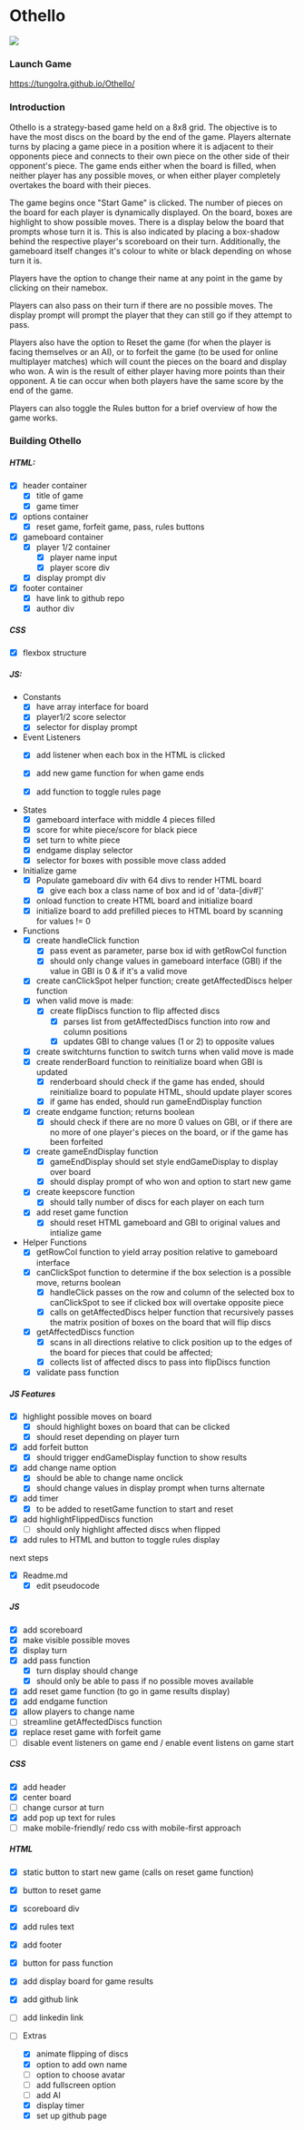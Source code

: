 # Othello

<img src="images/othello-img.png">

### Launch Game
https://tungolra.github.io/Othello/

### Introduction

Othello is a strategy-based game held on a 8x8 grid. The objective is to have the most discs on the board by the end of the game. Players alternate turns by placing a game piece in a position where it is adjacent to their opponents piece and connects to their own piece on the other side of their opponent's piece. The game ends either when the board is filled, when neither player has any possible moves, or when either player completely overtakes the board with their pieces. 

The game begins once "Start Game" is clicked. The number of pieces on the board for each player is dynamically displayed. On the board, boxes are highlight to show possible moves. There is a display below the board that prompts whose turn it is. This is also indicated by placing a box-shadow behind the respective player's scoreboard on their turn. Additionally, the gameboard itself changes it's colour to white or black depending on whose turn it is. 

Players have the option to change their name at any point in the game by clicking on their namebox. 

Players can also pass on their turn if there are no possible moves. The display prompt will prompt the player that they can still go if they attempt to pass. 

Players also have the option to Reset the game (for when the player is facing themselves or an AI), or to forfeit the game (to be used for online multiplayer matches) which will count the pieces on the board and display who won. A win is the result of either player having more points than their opponent. A tie can occur when both players have the same score by the end of the game. 

Players can also toggle the Rules button for a brief overview of how the game works. 


### Building Othello 

##### HTML:

- [x] header container
  - [x] title of game
  - [x] game timer
- [x] options container
  - [x] reset game, forfeit game, pass, rules buttons
- [x] gameboard container
  - [x] player 1/2 container
    - [x] player name input
    - [x] player score div
  - [x] display prompt div
- [x] footer container
  - [x] have link to github repo 
  - [x] author div
##### CSS 
- [x] flexbox structure

##### JS:
- Constants
  - [x] have array interface for board
  - [x] player1/2 score selector
  - [x] selector for display prompt

- Event Listeners
  - [x] add listener when each box in the HTML is clicked
  - [x] add new game function for when game ends
  - [x] add function to toggle rules page


- States
  - [x] gameboard interface with middle 4 pieces filled
  - [x] score for white piece/score for black piece
  - [x] set turn to white piece
  - [x] endgame display selector
  - [x] selector for boxes with possible move class added

- Initialize game
  - [x] Populate gameboard div with 64 divs to render HTML board
    - [x] give each box a class name of box and id of 'data-[div#]'
  - [x] onload function to create HTML board and initialize board
  - [x] initialize board to add prefilled pieces to HTML board by scanning for values != 0

- Functions
  - [x] create handleClick function
    - [x] pass event as parameter, parse box id with getRowCol function
    - [x] should only change values in gameboard interface (GBI) if the value in GBI is 0 & if it's a valid move 
  - [x] create canClickSpot helper function; create getAffectedDiscs helper function
  - [x] when valid move is made: 
    - [x] create flipDiscs function to flip affected discs
      - [x] parses list from getAffectedDiscs function into row and column positions
      - [x] updates GBI to change values (1 or 2) to opposite values
  - [x] create switchturns function to switch turns when valid move is made 
  - [x] create renderBoard function to reinitialize board when GBI is updated 
    - [x] renderboard should check if the game has ended, should reinitialize board to populate HTML, should update player scores
    - [x] if game has ended, should run gameEndDisplay function
  - [x] create endgame function; returns boolean
    - [x] should check if there are no more 0 values on GBI, or if there are no more of one player's pieces on the board, or if the game has been forfeited
  - [x] create gameEndDisplay function
    - [x] gameEndDisplay should set style endGameDisplay to display over board
    - [x] should display prompt of who won and option to start new game
  - [x] create keepscore function 
    - [x] should tally number of discs for each player on each turn 
  - [x] add reset game function
    - [x] should reset HTML gameboard and GBI to original values and intialize game

- Helper Functions
  - [x] getRowCol function to yield array position relative to gameboard interface
  - [x] canClickSpot function to determine if the box selection is a possible move, returns boolean
    - [x] handleClick passes on the row and column of the selected box to canClickSpot to see if clicked box will overtake opposite piece
    - [x] calls on getAffectedDiscs helper function that recursively passes the matrix position of boxes on the board that will flip discs
  - [x] getAffectedDiscs function 
    - [x] scans in all directions relative to click position up to the edges of the board for pieces that could be affected; 
    - [x] collects list of affected discs to pass into flipDiscs function
  - [x] validate pass function 
  
##### JS Features
- [x] highlight possible moves on board
  - [x] should highlight boxes on board that can be clicked
  - [x] should reset depending on player turn
- [x] add forfeit button 
  - [x] should trigger endGameDisplay function to show results
- [x] add change name option 
  - [x] should be able to change name onclick 
  - [x] should change values in display prompt when turns alternate
- [x] add timer 
  - [x] to be added to resetGame function to start and reset
- [x] add highlightFlippedDiscs function
  - [ ] should only highlight affected discs when flipped
- [x] add rules to HTML and button to toggle rules display

next steps

- [x] Readme.md
  - [x] edit pseudocode

##### JS
  - [x] add scoreboard
  - [x] make visible possible moves
  - [x] display turn
  - [x] add pass function
    - [x] turn display should change
    - [x] should only be able to pass if no possible moves available
  - [x] add reset game function (to go in game results display)
  - [x] add endgame function
  - [x] allow players to change name
  - [ ] streamline getAffectedDiscs function
  - [x] replace reset game with forfeit game
  - [ ] disable event listeners on game end / enable event listens on game start

##### CSS
  - [x] add header
  - [x] center board
  - [ ] change cursor at turn
  - [x] add pop up text for rules
  - [ ] make mobile-friendly/ redo css with mobile-first approach

##### HTML
  - [x] static button to start new game (calls on reset game function)
  - [x] button to reset game
  - [x] scoreboard div
  - [x] add rules text
  - [x] add footer
  - [x] button for pass function
  - [x] add display board for game results
  - [x] add github link
  - [ ] add linkedin link

- [ ] Extras
  - [x] animate flipping of discs
  - [x] option to add own name
  - [ ] option to choose avatar
  - [ ] add fullscreen option
  - [ ] add AI
  - [x] display timer
  - [x] set up github page
